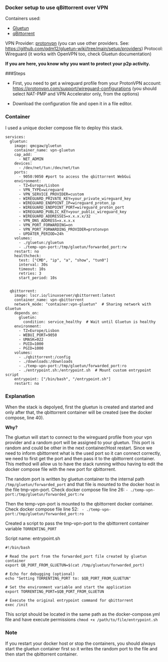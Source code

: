 ### Docker setup to use qBittorrent over VPN

Containers used:
  - [Gluetun](https://github.com/qdm12/gluetun)
  - [qBittorrent](https://hub.docker.com/r/linuxserver/qbittorrent)
    
VPN Provider: [protonvpn](https://protonvpn.com/) (you can use other providers. See: https://github.com/qdm12/gluetun-wiki/tree/main/setup/providers)
Protocol: Wireguard (it works with OpenVPN too, check Gluetun documentation)

**If you are here, you know why you want to protect your p2p activity.**

###Steps

- First, you need to get a wireguard profile from your ProtonVPN account: https://protonvpn.com/support/wireguard-configurations
(you should select NAT-PMP and VPN Accelerator only, from the options)

- Download the configuration file and open it in a file editor.

### Container
I used a unique docker compose file to deploy this stack.

````
services:
  gluetun:
    image: qmcgaw/gluetun
    container_name: vpn-gluetun
    cap_add:
      - NET_ADMIN
    devices:
      - /dev/net/tun:/dev/net/tun
    ports:
      - 9050:9050 #port to access the qbittorrent WebGui
    environment:
      - TZ=Europe/Lisbon
      - VPN_TYPE=wireguard
      - VPN_SERVICE_PROVIDER=custom
      - WIREGUARD_PRIVATE_KEY=your_private_wireguard_key
      - WIREGUARD_ENDPOINT_IP=wireguard_proton_ip
      - WIREGUARD_ENDPOINT_PORT=wireguard_proton_port
      - WIREGUARD_PUBLIC_KEY=your_public_wireguard_key
      - WIREGUARD_ADDRESSES=x.x.x.x/32
      - VPN_DNS_ADDRESS=x.x.x.x
      - VPN_PORT_FORWARDING=on
      - VPN_PORT_FORWARDING_PROVIDER=protonvpn
      - UPDATER_PERIOD=24h 
    volumes:
      - ./gluetun:/gluetun
      - ./temp-vpn-port:/tmp/gluetun/forwarded_port:rw
    restart: no
    healthcheck:
      test: ["CMD", "ip", "a", "show", "tun0"]
      interval: 30s
      timeout: 10s
      retries: 3
      start_period: 10s


  qbittorrent:
    image: lscr.io/linuxserver/qbittorrent:latest
    container_name: vpn-qbittorrent
    network_mode: "container:vpn-gluetun"  # Sharing network with Gluetun
    depends_on:
      gluetun:
        condition: service_healthy  # Wait until Gluetun is healthy
    environment:
      - TZ=Europe/Lisbon
      - WEBUI_PORT=9050
      - UMASK=022
      - PUID=1000
      - PGID=1000
    volumes:
      - ./qbittorrent:/config
      - ./downloads:/downloads
      - ./temp-vpn-port:/tmp/gluetun/forwarded_port:ro
      - ./entrypoint.sh:/entrypoint.sh  # Mount custom entrypoint script
    entrypoint: ["/bin/bash", "/entrypoint.sh"]  
    restart: no
````
### Explanation

When the stack is depolyed, first the gluetun is created and started and only after that, the qbittorrent container will be created (see the docker compose, line 40).

**Why?**

The gluetun will start to connect to the wireguard profile from your vpn provider and a random port will be assigned to your gluetun. 
This port is random and could be other in the next container/Host restart. Since we need to inform qbittorrent what is the used port so it can connect correctly, we need to first get the port and then pass it to the qbittorrent container. 
This method will allow us to have the stack running withou having to edit the docker compose file with the new port for qbittorrent.

The random port is written by gluetun container to the internal path `/tmp/gluetun/forwarded_port` and that file is mounted to the docker host in the file tmp-vpn-port. Check docker compose file line 26: `- ./temp-vpn-port:/tmp/gluetun/forwarded_port:rw`

Then the temp-vpn-port is mounted to the qbittorrent docker container. Check docker compose file line 52: ` - ./temp-vpn-port:/tmp/gluetun/forwarded_port:ro`

Created a script to pass the tmp-vpn-port to the qbittorrent container variable `TORRENTING_PORT`

Script name: entrypoint.sh
```
#!/bin/bash

# Read the port from the forwarded_port file created by gluetun container
export QB_PORT_FROM_GLUETUN=$(cat /tmp/gluetun/forwarded_port)

# Echo for debugging (optional)
echo "Setting TORRENTING_PORT to: $QB_PORT_FROM_GLUETUN"

# Set the environment variable and start the application
export TORRENTING_PORT=$QB_PORT_FROM_GLUETUN

# Execute the original entrypoint command for qbittorrent
exec /init
````
This script should be located in the same path as the docker-compose.yml file and have execute permissions `chmod +x /path/to/file/entrypoint.sh`

### Note

If you restart your docker host or stop the containers, you should always start the gluetun container first so it writes the random port to the file and then start the qbittorrent container.



